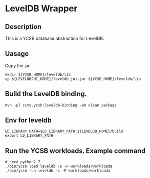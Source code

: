 # LevelDB Wrapper

## Description
This is a YCSB database abstraction for LevelDB.

## Uasage
Copy the jar.

```shell
mkdir ${YCSB_HOME}/leveldb/lib
cp ${LEVELDBJNI_HOME}/leveldb_jni.jar ${YCSB_HOME}/leveldb/lib
```

## Build the LevelDB binding.

```shell
mvn -pl site.ycsb:leveldb-binding -am clean package
```

## Env for leveldb
```shell
LD_LIBRARY_PATH=$LD_LIBRARY_PATH:${LEVELDB_HOME}/build
export LD_LIBRARY_PATH
```

## Run the YCSB workloads. Example command

```shell
# need python2.7
./bin/ycsb load leveldb -s -P workloads/workloada
./bin/ycsb run leveldb -s -P workloads/workloada
```
